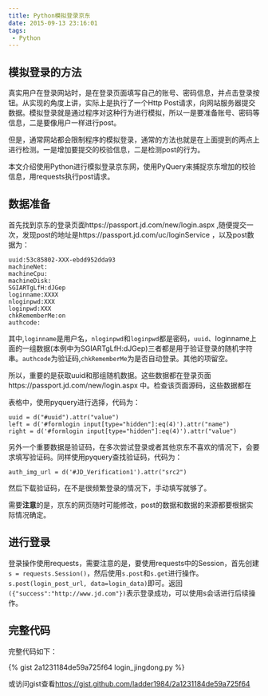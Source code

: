 ```yaml
---
title: Python模拟登录京东
date: 2015-09-13 23:16:01
tags: 
 - Python
---
```





## 模拟登录的方法
真实用户在登录网站时，是在登录页面填写自己的账号、密码信息，并点击登录按钮。从实现的角度上讲，实际上是执行了一个Http Post请求，向网站服务器提交数据。模拟登录就是通过程序对这种行为进行模拟，所以一是要准备账号、密码等信息，二是要像用户一样进行post。

但是，通常网站都会限制程序的模拟登录，通常的方法也就是在上面提到的两点上进行检测。一是增加要提交的校验信息，二是检测post的行为。

本文介绍使用Python进行模拟登录京东网，使用PyQuery来捕捉京东增加的校验信息，用requests执行post请求。


## 数据准备

首先找到京东的登录页面https://passport.jd.com/new/login.aspx ,随便提交一次，发现post的地址是https://passport.jd.com/uc/loginService ，以及post数据为：
```
uuid:53c85802-XXX-ebdd952dda93
machineNet:
machineCpu:
machineDisk:
SGIARTgLfH:dJGep
loginname:XXXX
nloginpwd:XXX
loginpwd:XXX
chkRememberMe:on
authcode:
```

其中,`loginname`是用户名，`nloginpwd`和`loginpwd`都是密码，`uuid`、loginname上面的一组数据(本例中为SGIARTgLfH:dJGep)三者都是用于验证登录的随机字符串。`authcode`为验证码,`chkRememberMe`为是否自动登录。其他的项留空。

所以，重要的是获取uuid和那组随机数据。这些数据都在登录页面https://passport.jd.com/new/login.aspx 中。检查该页面源码，这些数据都在<form id="formlogin">表格中，使用pyquery进行选择，代码为：
```
uuid = d("#uuid").attr("value")
left = d('#formlogin input[type="hidden"]:eq(4)').attr("name")
right = d('#formlogin input[type="hidden"]:eq(4)').attr("value")
```

另外一个重要数据是验证码，在多次尝试登录或者其他京东不喜欢的情况下，会要求填写验证码。同样使用pyquery查找验证码，代码为：
```
auth_img_url = d('#JD_Verification1').attr("src2")
```
然后下载验证码，在不是很频繁登录的情况下，手动填写就够了。

需要**注意**的是，京东的网页随时可能修改，post的数据和数据的来源都要根据实际情况确定。


## 进行登录

登录操作使用requests，需要注意的是，要使用requests中的Session，首先创建`s = requests.Session()`，然后使用`s.post`和`s.get`进行操作。`s.post(login_post_url, data=login_data)`即可。返回`({"success":"http://www.jd.com"})`表示登录成功，可以使用s会话进行后续操作。


## 完整代码

完整代码如下：

{% gist 2a1231184de59a725f64 login_jingdong.py %}



或访问gist查看<https://gist.github.com/ladder1984/2a1231184de59a725f64>


